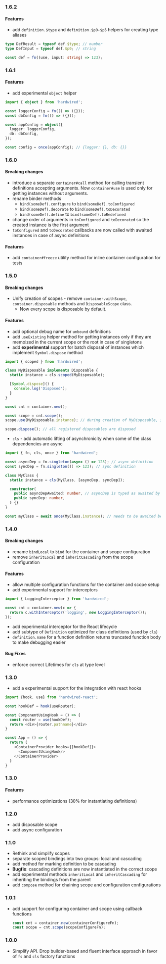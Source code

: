 ### 1.6.2

#### Features

- add `definition.$type` and `definition.$p0-$p5` helpers for creating type aliases

```typescript
type DefResult = typeof def.$type; // number
type DefInput = typeof def.$p0; // string

const def = fn((use, input: string) => 123);
```

### 1.6.1

#### Features

- add experimental `object` helper

```typescript
import { object } from 'hardwired';

const loggerConfig = fn(() => ({}));
const dbConfig = fn(() => ({}));

const appConfig = object({
  logger: loggerConfig,
  db: dbConfig,
});

const config = once(appConfig); // {logger: {}, db: {}}
```

### 1.6.0

#### Breaking changes

- introduce a separate `container#call` method for calling transient definitions accepting arguments. Now `container#use` is used only for getting instances without arguments.
- rename binder methods
  - `bind(someDef).configure` to `bind(someDef).toConfigured`
  - `bind(someDef).decorate` to `bind(someDef).toDecorated`
  - `bind(someDef).define` to `bind(someDef).toRedefined`
- change order of arguments in `toConfigured` and `toDecorated` so the created instance is the first argument
- `toConfigured` and `toDecorated` callbacks are now called with awaited instances in case of async definitions

#### Features

- add `container#freeze` utility method for inline container configuration for tests

### 1.5.0

#### Breaking changes

- Unify creation of scopes - remove `container.withScope`, `container.disposable` methods and `DisposableScope` class.
  - Now every scope is disposable by default.

#### Features

- add optional debug name for `unbound` definitions
- add `useExisting` helper method for getting instances only if they are memoized in the current scope or the root in case of singletons
- add **experimental** support for batch disposal of instances which implement `Symbol.dispose` method

```typescript
import { scoped } from 'hardwired';

class MyDisposable implements Disposable {
  static instance = cls.scoped(MyDisposable);

  [Symbol.dispose]() {
    console.log('Disposed');
  }
}

const cnt = container.new();

const scope = cnt.scope();
scope.use(MyDisposable.instance); // during creation of MyDisposable, it gets registered in the scope as disposable

scope.dispose(); // all registered disposables are disposed
```

- `cls` - add automatic lifting of asynchronicity when some of the class dependencies are async

```typescript
import { fn, cls, once } from 'hardwired';

const asyncDep = fn.singleton(async () => 123); // async definition
const syncDep = fn.singleton(() => 123); // sync definition

class MyClass {
  static instance = cls(MyClass, [asyncDep, syncDep]);

  constructor(
    public asyncDepAwaited: number, // asyncDep is typed as awaited by the container
    public syncDep: number,
  ) {}
}

const myClass = await once(MyClass.instance); // needs to be awaited because MyClass.instance is async
```

### 1.4.0

#### Breaking changes

- rename `bindLocal` to `bind` for the container and scope configuration
- remove `inheritLocal` and `inheritCascading` from the scope configuration

#### Features

- allow multiple configuration functions for the container and scope setup
- add experimental support for interceptors

```typescript
import { LoggingInterceptor } from 'hardwired';

const cnt = container.new(c => {
  return c.withInterceptor('logging', new LoggingInterceptor());
});
```

- add experimental interceptor for the React lifecycle
- add subtype of `Definition` optimized for class definitions (used by `cls`)
- `definition.name` for a function definition returns truncated function body to make debugging easier

#### Bug Fixes

- enforce correct Lifetimes for `cls` at type level

### 1.3.0

- add a experimental support for the integration with react hooks

```typescript jsx
import {hook, use} from 'hardwired-react';

const hookDef = hook(useRouter);

const ComponentUsingHook = () => {
  const router = use(hookDef);
  return <div>{router.pathname}</div>
}

const App = () => {
  return (
    <ContainerProvider hooks={[hookDef]}>
      <ComponentUsingHook/>
    </ContainerProvider>
  )
}
```

### 1.3.0

#### Features

- performance optimizations (30% for instantiating definitions)

### 1.2.0

- add disposable scope
- add async configuration

### 1.1.0

- Rethink and simplify scopes
- separate scoped bindings into two groups: local and cascading
- add method for marking definition to be cascading
- **Bugfix**: cascading definitions are now instantiated in the correct scope
- add experimental methods `inheritLocal` and `inheritCascading` for inheriting the bindings from the parent
- add `compose` method for chaining scope and configuration configurations

### 1.0.1

- add support for configuring container and scope using callback functions
  ```typescript
  const cnt = container.new(containerConfigureFn);
  const scope = cnt.scope(scopeConfigureFn);
  ```

### 1.0.0

- Simplify API. Drop builder-based and fluent interface approach in favor of `fs` and `cls` factory functions

